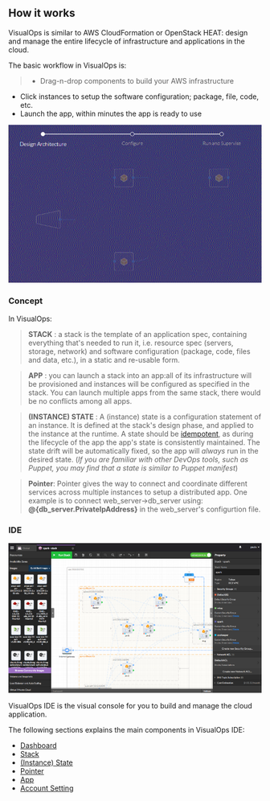 ## How it works

VisualOps is similar to AWS CloudFormation or OpenStack HEAT: design and manage the entire lifecycle of infrastructure and applications in the cloud.

The basic workflow in VisualOps is:
>- Drag-n-drop components to build your AWS infrastructure
- Click instances to setup the software configuration; package, file, code, etc.
- Launch the app, within minutes the app is ready to use

![](https://raw.githubusercontent.com/MadeiraCloud/docs-image/master/workflow.gif)<br />

### Concept

In VisualOps:

> **STACK** : a stack is the template of an application spec, containing everything that's needed to run it, i.e. resource spec (servers, storage, network) and software configuration (package, code, files and data, etc.), in a static and re-usable form.


> **APP** : you can launch a stack into an app:all of its infrastructure will be provisioned and instances will be configured as specified in the stack. You can launch multiple apps from the same stack, there would be no conflicts among all apps.

> **(INSTANCE) STATE** : A (instance) state is a configuration statement of an instance. It is defined at the stack's design phase, and  applied to the instance at the runtime. A state should be [idempotent](http://en.wikipedia.org/wiki/Idempotence), as during the lifecycle of the app the app's state is consistently maintained. The state drift will be automatically fixed, so the app will *always* run in the desired state. (*If you are familiar with other DevOps tools, such as Puppet, you may find that a state is similar to Puppet manifest*)

> **Pointer**: Pointer gives the way to connect and coordinate different services across multiple instances to setup a distributed app. One example is to connect web_server->db_server using: ****@{db_server.PrivateIpAddress}**** in the web_server's configurtion file.

### IDE

![](https://raw.githubusercontent.com/MadeiraCloud/docs-image/master/ide_stack_all.png)<br />

VisualOps IDE is the visual console for you to build and manage the cloud application.

The following sections explains the main components in VisualOps IDE:

- [Dashboard](./dashboard.md)
- [Stack](./stack.md)
- [(Instance) State](./instance_state.md)
- [Pointer](./pointer.md)
- [App](./app.md)
- [Account Setting](./account_setting.md)

